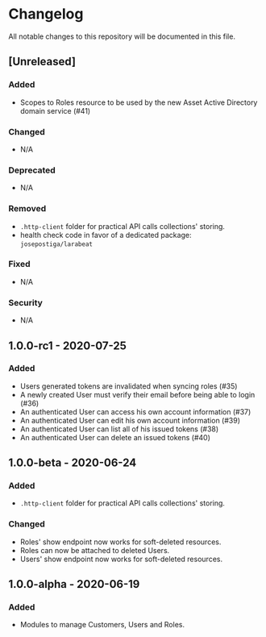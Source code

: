 # Changelog

All notable changes to this repository will be documented in this file.

## [Unreleased]

### Added

- Scopes to Roles resource to be used by the new Asset Active Directory domain service (#41)

### Changed

- N/A

### Deprecated

- N/A

### Removed

- `.http-client` folder for practical API calls collections' storing.
- health check code in favor of a dedicated package: `josepostiga/larabeat`

### Fixed

- N/A

### Security

- N/A

## 1.0.0-rc1 - 2020-07-25

### Added

- Users generated tokens are invalidated when syncing roles (#35)
- A newly created User must verify their email before being able to login (#36)
- An authenticated User can access his own account information (#37)
- An authenticated User can edit his own account information (#39)
- An authenticated User can list all of his issued tokens (#38)
- An authenticated User can delete an issued tokens (#40)

## 1.0.0-beta - 2020-06-24

### Added

- `.http-client` folder for practical API calls collections' storing.

### Changed

- Roles' show endpoint now works for soft-deleted resources.
- Roles can now be attached to deleted Users.
- Users' show endpoint now works for soft-deleted resources.

## 1.0.0-alpha - 2020-06-19

### Added

- Modules to manage Customers, Users and Roles.
